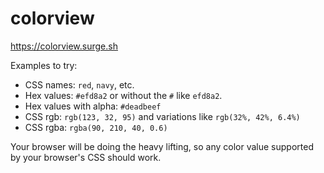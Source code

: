 # colorview

https://colorview.surge.sh

Examples to try:

* CSS names: `red`, `navy`, etc.
* Hex values: `#efd8a2` or without the `#` like `efd8a2`.
* Hex values with alpha: `#deadbeef`
* CSS rgb: `rgb(123, 32, 95)` and variations like `rgb(32%, 42%, 6.4%)`
* CSS rgba: `rgba(90, 210, 40, 0.6)`

Your browser will be doing the heavy lifting, so any color value supported
by your browser's CSS should work.
